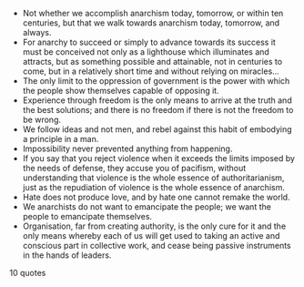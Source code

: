  - Not whether we accomplish anarchism today, tomorrow, or within ten centuries, but that we walk towards anarchism today, tomorrow, and always.
 - For anarchy to succeed or simply to advance towards its success it must be conceived not only as a lighthouse which illuminates and attracts, but as something possible and attainable, not in centuries to come, but in a relatively short time and without relying on miracles...
 - The only limit to the oppression of government is the power with which the people show themselves capable of opposing it.
 - Experience through freedom is the only means to arrive at the truth and the best solutions; and there is no freedom if there is not the freedom to be wrong.
 - We follow ideas and not men, and rebel against this habit of embodying a principle in a man.
 - Impossibility never prevented anything from happening.
 - If you say that you reject violence when it exceeds the limits imposed by the needs of defense, they accuse you of pacifism, without understanding that violence is the whole essence of authoritarianism, just as the repudiation of violence is the whole essence of anarchism.
 - Hate does not produce love, and by hate one cannot remake the world.
 - We anarchists do not want to emancipate the people; we want the people to emancipate themselves.
 - Organisation, far from creating authority, is the only cure for it and the only means whereby each of us will get used to taking an active and conscious part in collective work, and cease being passive instruments in the hands of leaders.

10 quotes